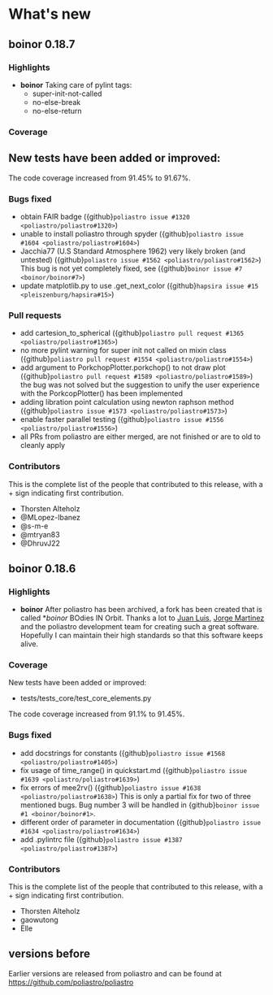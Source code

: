 # What's new

## boinor 0.18.7

### Highlights

- **boinor**
  Taking care of pylint tags:
  - super-init-not-called
  - no-else-break
  - no-else-return

### Coverage

New tests have been added or improved:
 - 

The code coverage increased from 91.45% to 91.67%.

### Bugs fixed

- obtain FAIR badge ({github}`poliastro issue #1320 <poliastro/poliastro#1320>`)
- unable to install poliastro through spyder ({github}`poliastro issue #1604 <poliastro/poliastro#1604>`)
- Jacchia77 (U.S Standard Atmosphere 1962) very likely broken (and untested) ({github}`poliastro issue #1562 <poliastro/poliastro#1562>`)
  This bug is not yet completely fixed, see ({github}`boinor issue #7 <boinor/boinor#7>`)
- update matplotlib.py to use .get_next_color ({github}`hapsira issue #15 <pleiszenburg/hapsira#15>`)

### Pull requests

- add cartesion_to_spherical ({github}`poliastro pull request #1365 <poliastro/poliastro#1365>`)
- no more pylint warning for super init not called on mixin class ({github}`poliastro pull request #1554 <poliastro/poliastro#1554>`)
- add argument to PorkchopPlotter.porkchop() to not draw plot ({github}`poliastro pull request #1589 <poliastro/poliastro#1589>`)
  the bug was not solved but the suggestion to unify the user experience with the PorkcopPlotter() has been implemented
- adding libration point calculation using newton raphson method ({github}`poliastro issue #1573 <poliastro/poliastro#1573>`)
- enable faster parallel testing ({github}`poliastro issue #1556 <poliastro/poliastro#1556>`)
- all PRs from poliastro are either merged, are not finished or are to old to cleanly apply

### Contributors

This is the complete list of the people that contributed to this
release, with a + sign indicating first contribution.

- Thorsten Alteholz
- @MLopez-Ibanez
- @s-m-e
- @mtryan83
- @DhruvJ22

## boinor 0.18.6

### Highlights

- **boinor**
  After poliastro has been archived, a fork has been created that is called **boinor*
  BOdies IN Orbit.
  Thanks a lot to [Juan Luis](https://github.com/astrojuanlu/), [Jorge Martinez](https://github.com/jorgepiloto/)
  and the poliastro development team for creating such a great software.
  Hopefully I can maintain their high standards so that this software keeps alive.

### Coverage

New tests have been added or improved:
 - tests/tests_core/test_core_elements.py

The code coverage increased from 91.1% to 91.45%.

### Bugs fixed

- add docstrings for constants ({github}`poliastro issue #1568 <poliastro/poliastro#1405>`)
- fix usage of time_range() in quickstart.md ({github}`poliastro issue #1639 <poliastro/poliastro#1639>`)
- fix errors of mee2rv() ({github}`poliastro issue #1638 <poliastro/poliastro#1638>`)
  This is only a partial fix for two of three mentioned bugs.
  Bug number 3 will be handled in {github}`boinor issue #1 <boinor/boinor#1>`.
- different order of parameter in documentation ({github}`poliastro issue #1634 <poliastro/poliastro#1634>`)
- add .pylintrc file ({github}`poliastro issue #1387 <poliastro/poliastro#1387>`)


### Contributors

This is the complete list of the people that contributed to this
release, with a + sign indicating first contribution.

- Thorsten Alteholz
- gaowutong
- Elle

## versions before

Earlier versions are released from poliastro and can be found
at https://github.com/poliastro/poliastro
